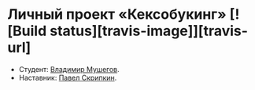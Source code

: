 # Личный проект «Кексобукинг» [![Build status][travis-image]][travis-url]

* Студент: [Владимир Мушегов](https://up.htmlacademy.ru/javascript/12/user/476613).
* Наставник: [Павел Скрипкин](https://htmlacademy.ru/profile/id604273).
